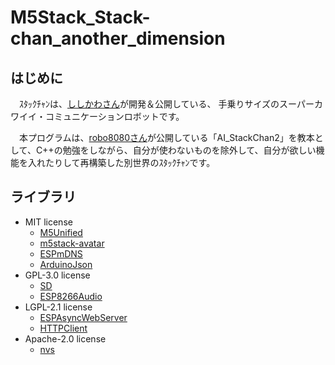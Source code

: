 # M5Stack_Stack-chan_another_dimension

## はじめに

　ｽﾀｯｸﾁｬﾝは、[ししかわさん](https://twitter.com/stack_chan)が開発＆公開している、 手乗りサイズのスーパーカワイイ・コミュニケーションロボットです。

　本プログラムは、[robo8080さん](https://github.com/robo8080/AI_StackChan2)が公開している「AI_StackChan2」を教本として、C++の勉強をしながら、自分が使わないものを除外して、自分が欲しい機能を入れたりして再構築した別世界のｽﾀｯｸﾁｬﾝです。

## ライブラリ

- MIT license
  - [M5Unified](https://github.com/m5stack/M5Unified)
  - [m5stack-avatar](https://github.com/meganetaaan/m5stack-avatar)
  - [ESPmDNS](https://github.com/espressif/arduino-esp32/blob/master/libraries/ESPmDNS/src/ESPmDNS.h)
  - [ArduinoJson](https://github.com/bblanchon/ArduinoJson)
- GPL-3.0 license
  - [SD](https://github.com/arduino-libraries/SD)
  - [ESP8266Audio](https://github.com/earlephilhower/ESP8266Audio)
- LGPL-2.1 license
  - [ESPAsyncWebServer](https://github.com/me-no-dev/ESPAsyncWebServer)
  - [HTTPClient](https://github.com/espressif/arduino-esp32/blob/master/libraries/HTTPClient/src/HTTPClient.h)
- Apache-2.0 license
  - [nvs](https://github.com/espressif/esp-idf/blob/master/components/nvs_flash/include/nvs.h)
